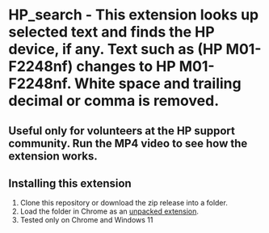 # HP_search - This extension looks up selected text and finds the HP device, if any.  Text such as (HP M01-F2248nf) changes to HP M01-F2248nf.  White space and trailing decimal or comma is removed.
## Useful only for volunteers at the HP support community.  Run the MP4 video to see how the extension works.
## Installing this extension

1. Clone this repository or download the zip release into a folder.
2. Load the folder in Chrome as an [unpacked extension](https://developer.chrome.com/docs/extensions/mv3/getstarted/development-basics/#load-unpacked).
3. Tested only on Chrome and Windows 11
